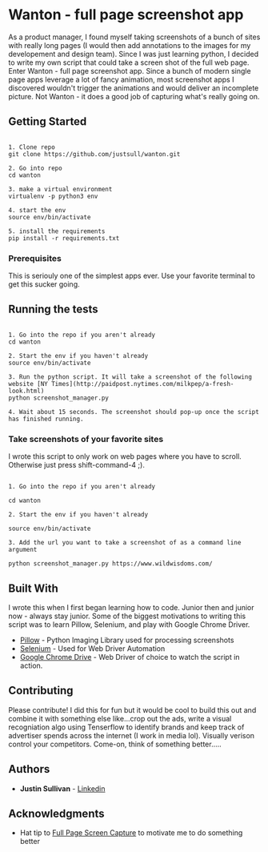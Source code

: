 # Wanton - full page screenshot app

As a product manager, I found myself taking screenshots of a bunch of sites with really long pages (I would then add annotations to the images for my developement and design team). Since I was just learning python, I decided to write my own script that could take a screen shot of the full web page. Enter Wanton - full page screenshot app. Since a bunch of modern single page apps leverage a lot of fancy animation, most screenshot apps I discovered wouldn't trigger the animations and would deliver an incomplete picture. Not Wanton - it does a good job of capturing what's really going on.

## Getting Started

```

1. Clone repo
git clone https://github.com/justsull/wanton.git

2. Go into repo
cd wanton

3. make a virtual environment
virtualenv -p python3 env

4. start the env
source env/bin/activate

5. install the requirements
pip install -r requirements.txt

```

### Prerequisites

This is seriouly one of the simplest apps ever. Use your favorite terminal to get this sucker going.


## Running the tests

```

1. Go into the repo if you aren't already
cd wanton

2. Start the env if you haven't already
source env/bin/activate

3. Run the python script. It will take a screenshot of the following website [NY Times](http://paidpost.nytimes.com/milkpep/a-fresh-look.html)
python screenshot_manager.py

4. Wait about 15 seconds. The screenshot should pop-up once the script has finished running.

```


### Take screenshots of your favorite sites

I wrote this script to only work on web pages where you have to scroll. Otherwise just press shift-command-4 ;). 

```

1. Go into the repo if you aren't already

cd wanton

2. Start the env if you haven't already

source env/bin/activate

3. Add the url you want to take a screenshot of as a command line argument

python screenshot_manager.py https://www.wildwisdoms.com/

```

## Built With

I wrote this when I first began learning how to code. Junior then and junior now - always stay junior. Some of the biggest motivations to writing this script was to learn Pillow, Selenium, and play with Google Chrome Driver.

* [Pillow](https://pillow.readthedocs.io/en/latest/) - Python Imaging Library used for processing screenshots
* [Selenium](http://www.seleniumhq.org/) - Used for Web Driver Automation
* [Google Chrome Drive](https://sites.google.com/a/chromium.org/chromedriver/) - Web Driver of choice to watch the script in action.

## Contributing

Please contribute! I did this for fun but it would be cool to build this out and combine it with something else like...crop out the ads, write a visual recogniation algo using Tenserflow to identify brands and keep track of advertiser spends across the internet (I work in media lol). Visually verison control your competitors. Come-on, think of something better.....

## Authors

* **Justin Sullivan** - [Linkedin](https://www.linkedin.com/in/justsull)


## Acknowledgments

* Hat tip to [Full Page Screen Capture](https://chrome.google.com/webstore/detail/full-page-screen-capture/fdpohaocaechififmbbbbbknoalclacl?hl=en-US) to motivate me to do something better 


